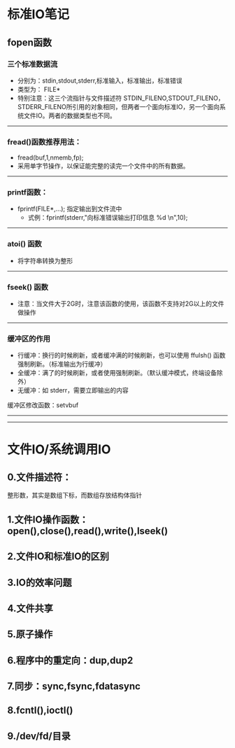 # 标准IO笔记
## fopen函数
### 三个标准数据流
- 分别为：stdin,stdout,stderr,标准输入，标准输出，标准错误
- 类型为： FILE*
- 特别注意：这三个流指针与文件描述符 STDIN_FILENO,STDOUT_FILENO，STDERR_FILENO所引用的对象相同，但两者一个面向标准IO，另一个面向系统文件IO。两者的数据类型也不同。
---

### fread()函数推荐用法：
- fread(buf,1,nmemb,fp); 
- 采用单字节操作，以保证能完整的读完一个文件中的所有数据。
---
### printf函数：
- fprintf(FILE*,...); 指定输出到文件流中
  - 式例：fprintf(stderr,"向标准错误输出打印信息 %d \n",10);
---
### atoi() 函数
- 将字符串转换为整形
---
### fseek() 函数
- 注意：当文件大于2G时，注意该函数的使用，该函数不支持对2G以上的文件做操作
---
### 缓冲区的作用
- 行缓冲：换行的时候刷新，或者缓冲满的时候刷新，也可以使用 ffulsh() 函数强制刷新。（标准输出为行缓冲）
- 全缓冲：满了的时候刷新，或者使用强制刷新。（默认缓冲模式，终端设备除外）
- 无缓冲：如 stderr，需要立即输出的内容

缓冲区修改函数：setvbuf

---
---
# 文件IO/系统调用IO
## 0.文件描述符：
整形数，其实是数组下标，而数组存放结构体指针
## 1.文件IO操作函数：open(),close(),read(),write(),lseek()<br>
## 2.文件IO和标准IO的区别<br>
## 3.IO的效率问题<br>
## 4.文件共享<br>
## 5.原子操作<br>
## 6.程序中的重定向：dup,dup2<br>
## 7.同步：sync,fsync,fdatasync<br>
## 8.fcntl(),ioctl()<br>
## 9./dev/fd/目录<br>


